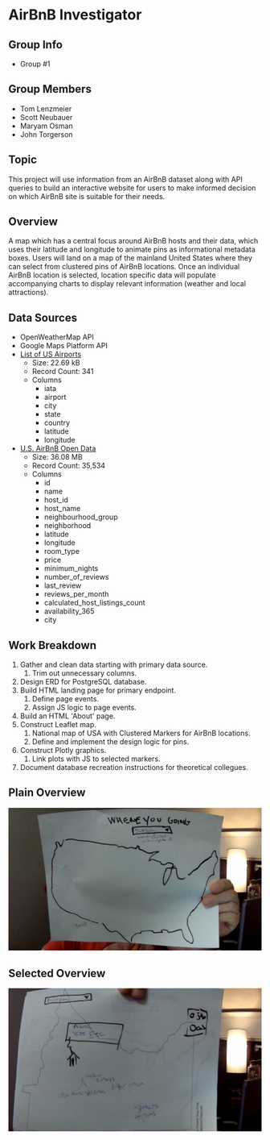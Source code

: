# AirBnB Investigator

## Group Info
* Group #1

## Group Members
* Tom Lenzmeier
* Scott Neubauer
* Maryam Osman
* John Torgerson

## Topic
This project will use information from an AirBnB dataset along with API queries to build an interactive website for users to make informed decision on which AirBnB site is suitable for their needs.

## Overview
A map which has a central focus around AirBnB hosts and their data, which uses their latitude and longitude to animate pins as informational metadata boxes. Users will land on a map of the mainland United States where they can select from clustered pins of AirBnB locations. Once an individual AirBnB location is selected, location specific data will populate accompanying charts to display relevant information (weather and local attractions).

## Data Sources
* OpenWeatherMap API
* Google Maps Platform API
* [List of US Airports]([https://datahub.io/core/airport-codes](https://www.kaggle.com/datasets/aravindram11/list-of-us-airports?select=airports.csv))
    * Size: 22.69 kB
    * Record Count: 341
    * Columns
        * iata
        * airport
        * city
        * state
        * country
        * latitude
        * longitude
* [U.S. AirBnB Open Data](https://www.kaggle.com/datasets/kritikseth/us-airbnb-open-data)
    * Size: 36.08 MB
    * Record Count: 35,534
    * Columns
        * id
        * name
        * host_id
        * host_name
        * neighbourhood_group
        * neighborhood
        * latitude
        * longitude
        * room_type
        * price
        * minimum_nights
        * number_of_reviews
        * last_review
        * reviews_per_month
        * calculated_host_listings_count
        * availability_365
        * city

## Work Breakdown
1. Gather and clean data starting with primary data source.
    1. Trim out unnecessary columns.
1. Design ERD for PostgreSQL database.
1. Build HTML landing page for primary endpoint.
    1. Define page events.
    1. Assign JS logic to page events.
1. Build an HTML 'About' page.
1. Construct Leaflet map.
    1. National map of USA with Clustered Markers for AirBnB locations.
    1. Define and implement the design logic for pins.
1. Construct Plotly graphics.
    1. Link plots with JS to selected markers.
1. Document database recreation instructions for theoretical collegues.

## Plain Overview
![Image_1](/Resources/plain.jpg "Plain")

## Selected Overview
![Image_2](/Resources/selected.jpg "Selected")
